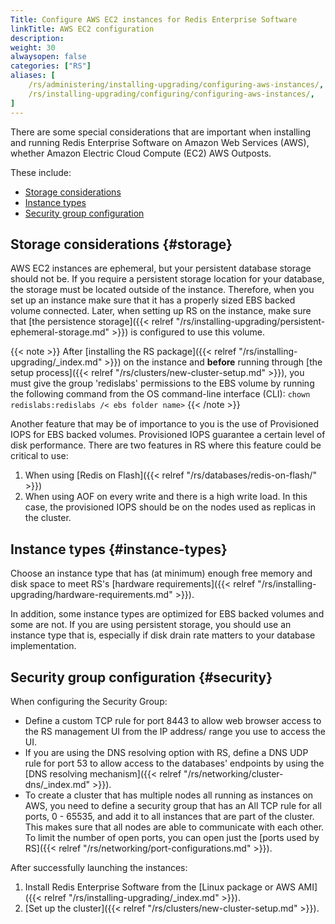 ```yaml
---
Title: Configure AWS EC2 instances for Redis Enterprise Software
linkTitle: AWS EC2 configuration
description:
weight: 30
alwaysopen: false
categories: ["RS"]
aliases: [
    /rs/administering/installing-upgrading/configuring-aws-instances/,
    /rs/installing-upgrading/configuring/configuring-aws-instances/,
]
---
```

There are some special considerations that are important when installing
and running Redis Enterprise Software on Amazon Web Services (AWS), whether Amazon Electric Cloud Compute (EC2) AWS Outposts.  

These include:

- [Storage considerations](#storage)
- [Instance types](#instance-types)
- [Security group configuration](#security)

## Storage considerations {#storage}

AWS EC2 instances are ephemeral, but your persistent database storage should
not be. If you require a persistent storage location for your database,
the storage must be located outside of the instance. Therefore, when you
set up an instance make sure that it has a properly sized EBS backed volume
connected. Later, when setting up RS on the instance, make sure that [the
persistence storage]({{< relref "/rs/installing-upgrading/persistent-ephemeral-storage.md" >}}) is configured to use this volume.

{{< note >}}
After [installing the RS package]({{< relref "/rs/installing-upgrading/_index.md" >}}) on the instance
and **before** running through [the setup process]({{< relref "/rs/clusters/new-cluster-setup.md" >}}),
you must give the group 'redislabs' permissions to the EBS volume by
running the following command from the OS command-line interface (CLI):
`chown redislabs:redislabs /< ebs folder name>`
{{< /note >}}

Another feature that may be of importance to you is the use of
Provisioned IOPS for EBS backed volumes. Provisioned IOPS guarantee a
certain level of disk performance. There are two features in RS where
this feature could be critical to use:

1. When using [Redis on
    Flash]({{< relref "/rs/databases/redis-on-flash/" >}})
1. When using AOF on every write and there is a high write load. In
    this case, the provisioned IOPS should be on the nodes used as
    replicas in the cluster.

## Instance types {#instance-types}

Choose an instance type that has (at minimum) enough free memory and
disk space to meet RS's [hardware
requirements]({{< relref "/rs/installing-upgrading/hardware-requirements.md" >}}).

In addition, some instance types are optimized for EBS backed volumes
and some are not. If you are using persistent storage, you should use an
instance type that is, especially if disk drain rate matters to your database
implementation.

## Security group configuration {#security}

When configuring the Security Group:

- Define a custom TCP rule for port 8443 to allow web browser access
    to the RS management UI from the IP address/ range you use to
    access the UI.
- If you are using the DNS resolving option with RS, define a DNS UDP
    rule for port 53 to allow access to the databases' endpoints by
    using the [DNS resolving mechanism]({{< relref "/rs/networking/cluster-dns/_index.md" >}}).
- To create a cluster that has multiple nodes all running as instances on AWS,
    you need to define a security group that has an All TCP rule for all ports, 0 - 65535,
    and add it to all instances that are part of the cluster.
    This makes sure that all nodes are able to communicate with each other.
    To limit the number of open ports, you can open just the [ports used by RS]({{< relref "/rs/networking/port-configurations.md" >}}).

After successfully launching the instances:

1. Install Redis Enterprise Software from the [Linux package or AWS AMI]({{< relref "/rs/installing-upgrading/_index.md" >}}).
2. [Set up the cluster]({{< relref "/rs/clusters/new-cluster-setup.md" >}}).
